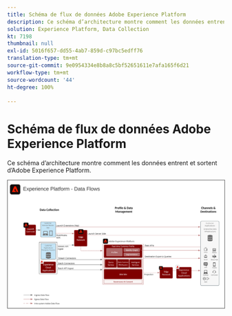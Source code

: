```yaml
---
title: Schéma de flux de données Adobe Experience Platform
description: Ce schéma d’architecture montre comment les données entrent et sortent d’Adobe Experience Platform.
solution: Experience Platform, Data Collection
kt: 7198
thumbnail: null
exl-id: 5016f657-dd55-4ab7-859d-c97bc5edff76
translation-type: tm+mt
source-git-commit: 9e0954334e8b8a8c5bf52651611e7afa165f6d21
workflow-type: tm+mt
source-wordcount: '44'
ht-degree: 100%

---
```


# Schéma de flux de données Adobe Experience Platform

Ce schéma d’architecture montre comment les données entrent et sortent d’Adobe Experience Platform.

<img src="assets/aep_data_flow.svg" alt="Flux de données Experience Platform" style="border:1px solid #4a4a4a" />
